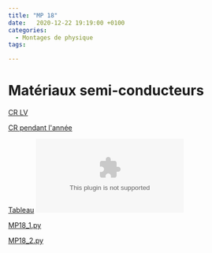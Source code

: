 ```yaml
---
title: "MP 18"
date:   2020-12-22 19:19:00 +0100
categories:
  - Montages de physique
tags:

---
```

# Matériaux semi-conducteurs

[CR LV](/assets/pdf/MP18.pdf)
<object class="pdf fitvidsignore" data="/assets/pdf/MP18.pdf" type="application/pdf"></object>

[CR pendant l'année](/assets/pdf/MP18_CR.pdf)
<object class="pdf fitvidsignore" data="/assets/pdf/MP18_CR.pdf" type="application/pdf"></object>

[Tableau](/assets/jpeg/MP18_tableau.jpg)
<object class="pdf fitvidsignore" data="/assets/jpeg/MP18_tableau.jpg" type="application/jpg"></object>

<a href="/assets/python/MP18_1.py" download>MP18_1.py</a> 

<a href="/assets/python/MP18_2.py" download>MP18_2.py</a>

